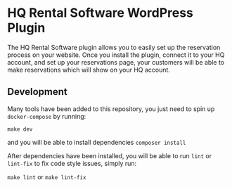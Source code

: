 # HQ Rental Software WordPress Plugin

The HQ Rental Software plugin allows you to easily set up the reservation process on your website.
Once you install the plugin, connect it to your HQ account, and set up your reservations page,
your customers will be able to make reservations which will show on your HQ account.

## Development

Many tools have been added to this repository, you just need to spin up `docker-compose` by running:

`make dev`

and you will be able to install dependencies `composer install`

After dependencies have been installed, you will be able to run `lint` or `lint-fix` to fix code style issues,
simply run:

`make lint` or `make lint-fix`
